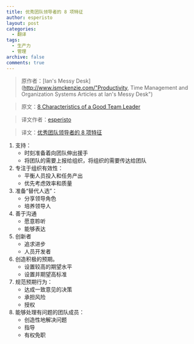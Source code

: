 ```yaml
---
title: 优秀团队领导者的 8 项特征
author: esperisto
layout: post
categories:
  - 翻译
tags:
  - 生产力
  - 管理
archive: false
comments: true 
---
```


> 原作者：[Ian's Messy Desk](http://www.ismckenzie.com/"Productivity, Time Management and Organization Systems Articles at Ian's Messy Desk")

> 原文：[8 Characteristics of a Good Team Leader][1]

> 译文作者：[esperisto][2]

> 译文：[优秀团队领导者的 8 项特征][3]


  1. 支持： 
      * 时刻准备着向团队伸出援手
      * 将团队的需要上报给组织，将组织的需要传达给团队
  2. 专注于组织有效性： 
      * 平衡人员投入和任务产出
      * 优先考虑效率和质量
  3. 准备“替代人选”： 
      * 分享领导角色
      * 培养领导人
  4. 善于沟通 
      * 愿意聆听
      * 能够表达
  5. 创新者 
      * 追求进步
      * 人员开发者
  6. 创造积极的预期。 
      * 设置较高的期望水平
      * 设置并期望高标准
  7. 规范预期行为： 
      * 达成一致意见的决策
      * 承担风险
      * 授权
  8. 能够处理有问题的团队成员： 
      * 创造性地解决问题
      * 指导
      * 有权免职
  
[1]: http://www.ismckenzie.com/8-characteristics-of-a-good-team-leader-2/
[2]: http://jouchyi.cn
[3]: http://jouchyi.cn/2009/09/8-characteristics-of-a-good-team-leader.html/